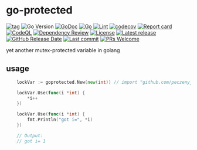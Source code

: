 # go-protected

[![tag](https://img.shields.io/github/tag/peczenyj/go-protected.svg)](https://github.com/peczenyj/go-protected/releases)
![Go Version](https://img.shields.io/badge/Go-%3E%3D%201.23-%23007d9c)
[![GoDoc](https://pkg.go.dev/badge/github.com/peczenyj/go-protected)](http://pkg.go.dev/github.com/peczenyj/go-protected)
[![Go](https://github.com/peczenyj/go-protected/actions/workflows/go.yml/badge.svg)](https://github.com/peczenyj/go-protected/actions/workflows/go.yml)
[![Lint](https://github.com/peczenyj/go-protected/actions/workflows/lint.yml/badge.svg)](https://github.com/peczenyj/go-protected/actions/workflows/lint.yml)
[![codecov](https://codecov.io/gh/peczenyj/go-protected/graph/badge.svg?token=9y6f3vGgpr)](https://codecov.io/gh/peczenyj/go-protected)
[![Report card](https://goreportcard.com/badge/github.com/peczenyj/go-protected)](https://goreportcard.com/report/github.com/peczenyj/go-protected)
[![CodeQL](https://github.com/peczenyj/go-protected/actions/workflows/github-code-scanning/codeql/badge.svg)](https://github.com/peczenyj/go-protected/actions/workflows/github-code-scanning/codeql)
[![Dependency Review](https://github.com/peczenyj/go-protected/actions/workflows/dependency-review.yml/badge.svg)](https://github.com/peczenyj/go-protected/actions/workflows/dependency-review.yml)
[![License](https://img.shields.io/github/license/peczenyj/go-protected)](./LICENSE)
[![Latest release](https://img.shields.io/github/release/peczenyj/go-protected.svg)](https://github.com/peczenyj/go-protected/releases/latest)
[![GitHub Release Date](https://img.shields.io/github/release-date/peczenyj/go-protected.svg)](https://github.com/peczenyj/go-protected/releases/latest)
[![Last commit](https://img.shields.io/github/last-commit/peczenyj/go-protected.svg)](https://github.com/peczenyj/go-protected/commit/HEAD)
[![PRs Welcome](https://img.shields.io/badge/PRs-welcome-brightgreen.svg)](https://github.com/peczenyj/go-protected/blob/main/CONTRIBUTING.md#pull-request-process)

yet another mutex-protected variable in golang

## usage

```go
    lockVar := goprotected.New(new(int)) // import "github.com/peczenyj/go-protected"

    lockVar.Use(func(i *int) {
        *i++
    })

    lockVar.Use(func(i *int) {
        fmt.Println("got i=", *i)
    })

    // Output:
    // got i= 1
```
